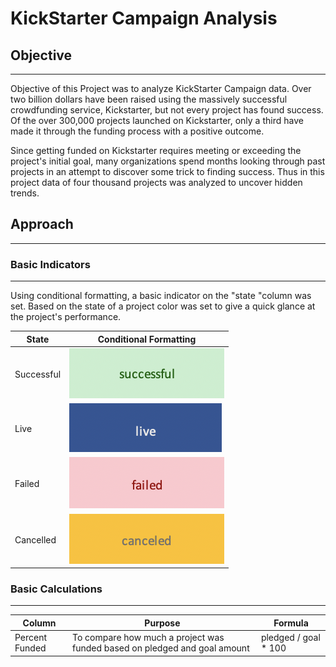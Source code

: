 # KickStarter Campaign Analysis

## Objective
---
Objective of this Project was to analyze KickStarter Campaign data. Over two billion dollars have been raised using the massively successful crowdfunding service, Kickstarter, but not every project has found success. Of the over 300,000 projects launched on Kickstarter, only a third have made it through the funding process with a positive outcome.

Since getting funded on Kickstarter requires meeting or exceeding the project's initial goal, many organizations spend months looking through past projects in an attempt to discover some trick to finding success. Thus in this project data of four thousand projects was analyzed to uncover hidden trends.

## Approach
***

### Basic Indicators
---
Using conditional formatting, a basic indicator on the "state "column was set. Based on the state of a project color was set to give a quick glance at the project's performance. 

| State | Conditional Formatting |
| ------------- | ------------- |
| Successful | ![Green](Images/Green.png)|
| Live |![Blue](Images/Blue.png) |
| Failed |![Red](Images/Red.png) |
| Cancelled |![Yellow](Images/Yellow.png)|

### Basic Calculations
---
| Column | Purpose | Formula |
| ------------- | ------------- | ------------- |
| Percent Funded | To compare how much a project was funded based on pledged and goal amount | pledged / goal * 100
